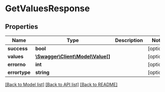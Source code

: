 # GetValuesResponse

## Properties
Name | Type | Description | Notes
------------ | ------------- | ------------- | -------------
**success** | **bool** |  | [optional] 
**values** | [**\Swagger\Client\Model\Value[]**](Value.md) |  | [optional] 
**errorno** | **int** |  | [optional] 
**errortype** | **string** |  | [optional] 

[[Back to Model list]](../README.md#documentation-for-models) [[Back to API list]](../README.md#documentation-for-api-endpoints) [[Back to README]](../README.md)


